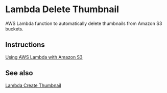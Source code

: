 # Lambda Delete Thumbnail
AWS Lambda function to automatically delete thumbnails from Amazon S3 buckets.

## Instructions
[Using AWS Lambda with Amazon S3](http://docs.aws.amazon.com/lambda/latest/dg/with-s3-example.html)

## See also
[Lambda Create Thumbnail](https://github.com/dreinke/lambda-create-thumbnail)